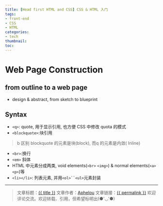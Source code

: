 ```yaml
---
title: [Head first HTML and CSS] CSS & HTML 入门
tags:
- front-end
- CSS
- HTML
categories:
- tech
thumbnail:
toc:
---
```

# Web Page Construction
## from outline to a web page
- design & abstract, from sketch to blueprint

## Syntax
- `<q>`: quote, 用于显示引用, 也方便 CSS 中修改 quota 的模式
- `<blockquote>`:块引用
> b 区别 blockquote 的元素是块(block), 而q 的元素是内敛( Inline)
- `<br>`:换行
- `<em>` 斜体
- HTML 中元素分成两类, void elements(`<br>` `<img>`) & normal elements(`<a>` `<p>`)等
- `<li></li>`: 列表元素, 并用`<ol>``<ul>`元素封装


<!--more-->  


---

> 文章标题：<a href='{{ permalink }}' title='{{ title }}' >{{ title }}</a>
> 文章作者：[Aphelou](http://www.metideas.com)
> 文章链接：<a href='{{ permalink }}' title='{{ title }}' >{{ permalink }}</a>
> 欢迎评论交流。欢迎转载、引用，但希望标明出(●'◡'●)
